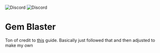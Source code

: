 ![Discord](https://img.shields.io/discord/443469615780200460?style=plastic&logo=discord) <img alt="Discord" src="https://img.shields.io/discord/443469615780200460?style=plastic&logo=discord&link=https://discord.com/invite/FMp2zhTleft">
# Gem Blaster
Ton of credit to [this](https://learntodroid.com/how-to-make-a-simple-2d-android-game-with-unity/) guide. Basically just followed that and then adjusted to make my own
